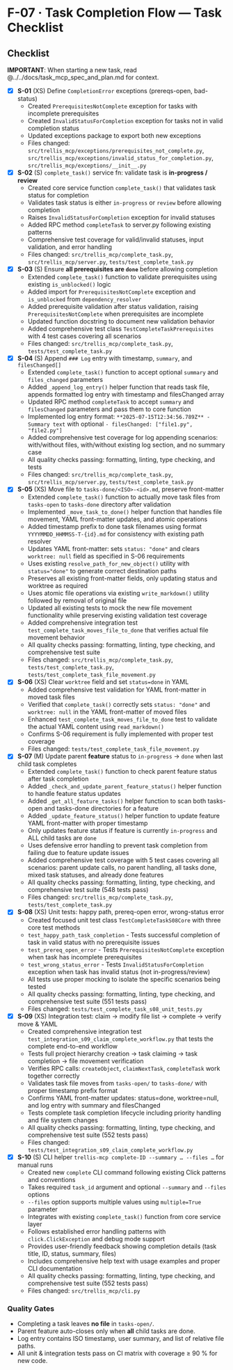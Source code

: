 # F-07 · Task Completion Flow — Task Checklist

## Checklist

**IMPORTANT**: When starting a new task, read @../../docs/task_mcp_spec_and_plan.md for context.

- [x] **S-01** (XS) Define `CompletionError` exceptions (prereqs-open, bad-status)
  - Created `PrerequisitesNotComplete` exception for tasks with incomplete prerequisites
  - Created `InvalidStatusForCompletion` exception for tasks not in valid completion status
  - Updated exceptions package to export both new exceptions
  - Files changed: `src/trellis_mcp/exceptions/prerequisites_not_complete.py`, `src/trellis_mcp/exceptions/invalid_status_for_completion.py`, `src/trellis_mcp/exceptions/__init__.py`
- [x] **S-02** (S) `complete_task()` service fn: validate task is **in-progress / review**
  - Created core service function `complete_task()` that validates task status for completion
  - Validates task status is either `in-progress` or `review` before allowing completion
  - Raises `InvalidStatusForCompletion` exception for invalid statuses 
  - Added RPC method `completeTask` to server.py following existing patterns
  - Comprehensive test coverage for valid/invalid statuses, input validation, and error handling
  - Files changed: `src/trellis_mcp/complete_task.py`, `src/trellis_mcp/server.py`, `tests/test_complete_task.py`
- [x] **S-03** (S) Ensure **all prerequisites are `done`** before allowing completion
  - Extended `complete_task()` function to validate prerequisites using existing `is_unblocked()` logic
  - Added import for `PrerequisitesNotComplete` exception and `is_unblocked` from `dependency_resolver`
  - Added prerequisite validation after status validation, raising `PrerequisitesNotComplete` when prerequisites are incomplete
  - Updated function docstring to document new validation behavior
  - Added comprehensive test class `TestCompleteTaskPrerequisites` with 4 test cases covering all scenarios
  - Files changed: `src/trellis_mcp/complete_task.py`, `tests/test_complete_task.py`
- [x] **S-04** (S) Append `### Log` entry with timestamp, `summary`, and `filesChanged[]`
  - Extended `complete_task()` function to accept optional `summary` and `files_changed` parameters
  - Added `_append_log_entry()` helper function that reads task file, appends formatted log entry with timestamp and filesChanged array
  - Updated RPC method `completeTask` to accept `summary` and `filesChanged` parameters and pass them to core function
  - Implemented log entry format: `**2025-07-15T12:34:56.789Z** - Summary text` with optional `- filesChanged: ["file1.py", "file2.py"]`
  - Added comprehensive test coverage for log appending scenarios: with/without files, with/without existing log section, and no summary case
  - All quality checks passing: formatting, linting, type checking, and tests
  - Files changed: `src/trellis_mcp/complete_task.py`, `src/trellis_mcp/server.py`, `tests/test_complete_task.py`
- [x] **S-05** (XS) Move file to `tasks-done/<ISO>-<id>.md`, preserve front-matter
  - Extended `complete_task()` function to actually move task files from `tasks-open` to `tasks-done` directory after validation
  - Implemented `_move_task_to_done()` helper function that handles file movement, YAML front-matter updates, and atomic operations
  - Added timestamp prefix to done task filenames using format `YYYYMMDD_HHMMSS-T-{id}.md` for consistency with existing path resolver
  - Updates YAML front-matter: sets `status: "done"` and clears `worktree: null` field as specified in S-06 requirements
  - Uses existing `resolve_path_for_new_object()` utility with `status="done"` to generate correct destination paths
  - Preserves all existing front-matter fields, only updating status and worktree as required
  - Uses atomic file operations via existing `write_markdown()` utility followed by removal of original file
  - Updated all existing tests to mock the new file movement functionality while preserving existing validation test coverage
  - Added comprehensive integration test `test_complete_task_moves_file_to_done` that verifies actual file movement behavior
  - All quality checks passing: formatting, linting, type checking, and comprehensive test suite
  - Files changed: `src/trellis_mcp/complete_task.py`, `tests/test_complete_task.py`, `tests/test_complete_task_file_movement.py`
- [x] **S-06** (XS) Clear `worktree` field and set `status=done` in YAML
  - Added comprehensive test validation for YAML front-matter in moved task files
  - Verified that `complete_task()` correctly sets `status: "done"` and `worktree: null` in the YAML front-matter of moved files
  - Enhanced `test_complete_task_moves_file_to_done` test to validate the actual YAML content using `read_markdown()`
  - Confirms S-06 requirement is fully implemented with proper test coverage
  - Files changed: `tests/test_complete_task_file_movement.py`
- [x] **S-07** (M) Update parent **feature** status to `in-progress` → `done` when last child task completes
  - Extended `complete_task()` function to check parent feature status after task completion
  - Added `_check_and_update_parent_feature_status()` helper function to handle feature status updates
  - Added `_get_all_feature_tasks()` helper function to scan both tasks-open and tasks-done directories for a feature
  - Added `_update_feature_status()` helper function to update feature YAML front-matter with proper timestamp
  - Only updates feature status if feature is currently `in-progress` and ALL child tasks are `done`
  - Uses defensive error handling to prevent task completion from failing due to feature update issues
  - Added comprehensive test coverage with 5 test cases covering all scenarios: parent update calls, no parent handling, all tasks done, mixed task statuses, and already done features
  - All quality checks passing: formatting, linting, type checking, and comprehensive test suite (548 tests pass)
  - Files changed: `src/trellis_mcp/complete_task.py`, `tests/test_complete_task.py`
- [x] **S-08** (XS) Unit tests: happy path, prereq-open error, wrong-status error
  - Created focused unit test class `TestCompleteTaskS08Core` with three core test methods
  - `test_happy_path_task_completion` - Tests successful completion of task in valid status with no prerequisite issues
  - `test_prereq_open_error` - Tests `PrerequisitesNotComplete` exception when task has incomplete prerequisites
  - `test_wrong_status_error` - Tests `InvalidStatusForCompletion` exception when task has invalid status (not in-progress/review)
  - All tests use proper mocking to isolate the specific scenarios being tested
  - All quality checks passing: formatting, linting, type checking, and comprehensive test suite (551 tests pass)
  - Files changed: `tests/test_complete_task_s08_unit_tests.py`
- [x] **S-09** (XS) Integration test: claim → modify file list → complete → verify move & YAML
  - Created comprehensive integration test `test_integration_s09_claim_complete_workflow.py` that tests the complete end-to-end workflow
  - Tests full project hierarchy creation → task claiming → task completion → file movement verification
  - Verifies RPC calls: `createObject`, `claimNextTask`, `completeTask` work together correctly
  - Validates task file moves from `tasks-open/` to `tasks-done/` with proper timestamp prefix format
  - Confirms YAML front-matter updates: status=done, worktree=null, and log entry with summary and filesChanged
  - Tests complete task completion lifecycle including priority handling and file system changes
  - All quality checks passing: formatting, linting, type checking, and comprehensive test suite (552 tests pass)
  - Files changed: `tests/test_integration_s09_claim_complete_workflow.py`
- [x] **S-10** (S) CLI helper `trellis-mcp complete-ID --summary … --files …` for manual runs
  - Created new `complete` CLI command following existing Click patterns and conventions
  - Takes required `task_id` argument and optional `--summary` and `--files` options  
  - `--files` option supports multiple values using `multiple=True` parameter
  - Integrates with existing `complete_task()` function from core service layer
  - Follows established error handling patterns with `click.ClickException` and debug mode support
  - Provides user-friendly feedback showing completion details (task title, ID, status, summary, files)
  - Includes comprehensive help text with usage examples and proper CLI documentation
  - All quality checks passing: formatting, linting, type checking, and comprehensive test suite (552 tests pass)
  - Files changed: `src/trellis_mcp/cli.py`

### Quality Gates
* Completing a task leaves **no file** in `tasks-open/`.
* Parent feature auto-closes only when **all** child tasks are done.
* Log entry contains ISO timestamp, user summary, and list of relative file paths.
* All unit & integration tests pass on CI matrix with coverage ≥ 90 % for new code.
